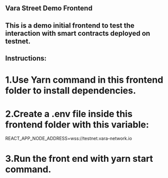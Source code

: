 ## Vara Street Demo Frontend


## This is a demo initial frontend to test the interaction with smart contracts deployed on testnet.

## Instructions:
# 1.Use Yarn command in this frontend folder to install dependencies.
# 2.Create a .env file inside this frontend folder with this variable:
REACT_APP_NODE_ADDRESS=wss://testnet.vara-network.io
# 3.Run the front end with yarn start command.

